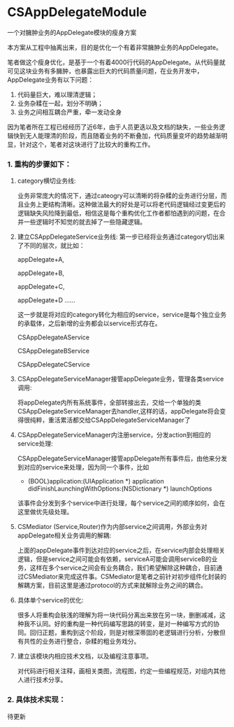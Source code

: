 # CSAppDelegateModule
一个对臃肿业务的AppDelegate模块的瘦身方案

本方案从工程中抽离出来，目的是优化一个有着非常臃肿业务的AppDelegate。

笔者做这个瘦身优化，是基于一个有着4000行代码的AppDelegate。从代码量就可见这块业务有多臃肿，也暴露出巨大的代码质量问题，在业务开发中，AppDelegate业务有以下问题：

1. 代码量巨大，难以理清逻辑；
2. 业务杂糅在一起，划分不明确；
3. 业务之间相互耦合严重，牵一发动全身

因为笔者所在工程已经经历了近6年，由于人员更迭以及文档的缺失，一些业务逻辑快到无人能理清的阶段，而且随着业务的不断叠加，代码质量变坏的趋势越渐明显，针对这个，笔者对这块进行了比较大的重构工作。

### 1. 重构的步骤如下：

1. category横切业务线:
   
   业务非常庞大的情况下，通过cateogry可以清晰的将杂糅的业务进行分层，而且业务上更结构清晰。这种做法最大的好处是可以将老代码逻辑经过变更后的逻辑缺失风险降到最低，相信这是每个重构优化工作者都怕遇到的问题，在合并一些逻辑时不知觉的就去掉了一些隐藏逻辑。
   
2. 建立CSAppDelegateService业务线:
   第一步已经将业务通过category切出来了不同的层次，就比如：
   
   appDelegate+A,
   
   appDelegate+B,
   
   appDelegate+C,
   
   appDelegate+D
   ......
   
   这一步就是将对应的category转化为相应的service，service是每个独立业务的承载体，之后新增的业务都会以service形式存在。
   
   CSAppDelegateAService
   
   CSAppDelegateBService
   
   CSAppDelegateCService
   
   
3. CSAppDelegateServiceManager接管appDelegate业务，管理各类service调用:
   
   将appDelegate内所有系统事件，全部转接出去，交给一个单独的类CSAppDelegateServiceManager去handler,这样的话，appDelegate将会变得很纯粹，重活累活都交给CSAppDelegateServiceManager了
   
   
4. CSAppDelegateServiceManager内注册service，分发action到相应的service处理:
   
   CSAppDelegateServiceManager接管appDelegate所有事件后，由他来分发到对应的service来处理，因为同一个事件，比如
   - (BOOL)application:(UIApplication *) application didFinishLaunchingWithOptions:(NSDictionary *) launchOptions
   
   该事件会分发到多个service中进行处理，每个service之间的顺序如何，会在这里做优先级处理。
   

4. CSMediator (Service,Router)作为内部service之间调用，外部业务对appDelegate相关业务调用的解耦:
   
   上面的appDelegate事件到达对应的service之后，在service内部会处理相关逻辑，但是service之间可能会有依赖，serviceA可能会调用serviceB的业务，这样在多个service之间会有业务耦合，我们希望解除这种耦合，目前通过CSMediator来完成这件事。CSMediator是笔者之前针对初步组件化封装的解耦方案，目前这里是通过protocol的方式来就解除业务之间的耦合。


5. 具体单个service的优化:
   
   很多人将重构会肤浅的理解为将一块代码分离出来放在另一块，删删减减，这种我不认同。好的重构是一种代码编写思路的转变，是对一种编写方式的协同。回归正题，重构到这个阶段，则是对根深蒂固的老逻辑进行分析，分散但有共性的业务进行整合，杂糅的粗业务戏分。
   
   
6. 建立该模块内相应技术文档，以及编程注意事项。
   
   对代码进行相关注释，画相关类图，流程图，约定一些编程规范，对组内其他人进行技术分享。


### 2. 具体技术实现：
  待更新


